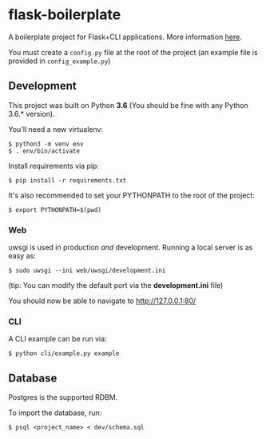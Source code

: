 # flask-boilerplate

A boilerplate project for Flask+CLI applications. More information [here](https://joaodlf.com/python-for-the-web.html).

You must create a `config.py` file at the root of the project (an example file is provided in `config_example.py`)

## Development

This project was built on Python **3.6** (You should be fine with any Python 3.6.* version).

You'll need a new virtualenv:

```
$ python3 -m venv env
$ . env/bin/activate

```

Install requirements via pip:

```
$ pip install -r requirements.txt
```

It's also recommended to set your PYTHONPATH to the root of the project:

```
$ export PYTHONPATH=$(pwd)
```

### Web

uwsgi is used in production *and* development. Running a local server is as easy as:

```
$ sudo uwsgi --ini web/uwsgi/development.ini
```

(tip: You can modify the default port via the **development.ini** file)

You should now be able to navigate to http://127.0.0.1:80/

### CLI

A CLI example can be run via:

```
$ python cli/example.py example
```

## Database

Postgres is the supported RDBM.

To import the database, run:

```
$ psql <project_name> < dev/schema.sql
```